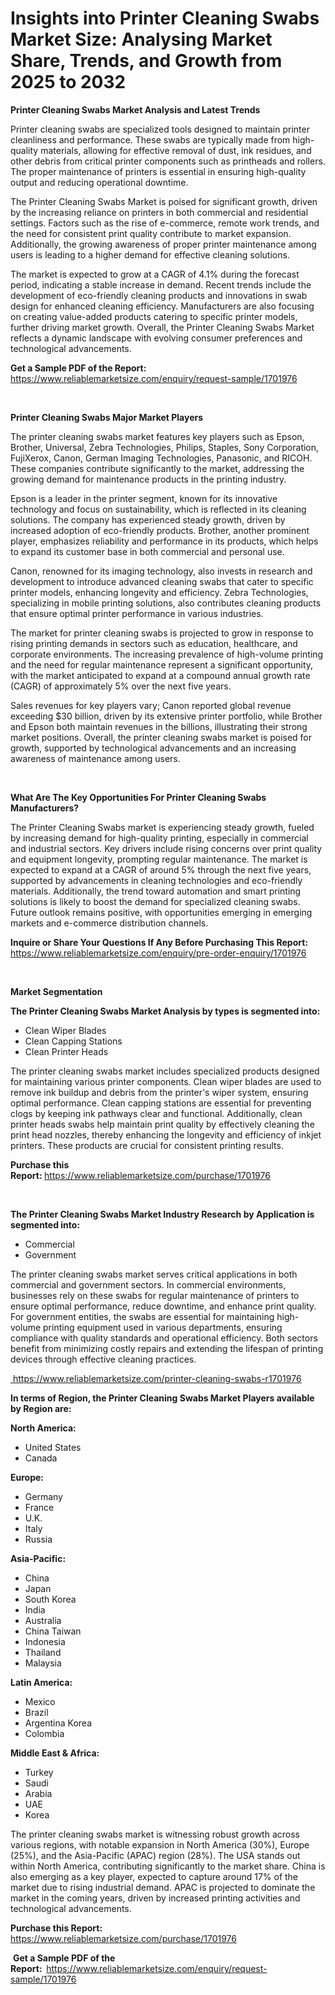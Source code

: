 <p><h1>Insights into Printer Cleaning Swabs Market Size: Analysing Market Share, Trends, and Growth from 2025 to 2032</h1></p><p><strong>Printer Cleaning Swabs Market Analysis and Latest Trends</strong></p>
<p><p>Printer cleaning swabs are specialized tools designed to maintain printer cleanliness and performance. These swabs are typically made from high-quality materials, allowing for effective removal of dust, ink residues, and other debris from critical printer components such as printheads and rollers. The proper maintenance of printers is essential in ensuring high-quality output and reducing operational downtime.</p><p>The Printer Cleaning Swabs Market is poised for significant growth, driven by the increasing reliance on printers in both commercial and residential settings. Factors such as the rise of e-commerce, remote work trends, and the need for consistent print quality contribute to market expansion. Additionally, the growing awareness of proper printer maintenance among users is leading to a higher demand for effective cleaning solutions.</p><p>The market is expected to grow at a CAGR of 4.1% during the forecast period, indicating a stable increase in demand. Recent trends include the development of eco-friendly cleaning products and innovations in swab design for enhanced cleaning efficiency. Manufacturers are also focusing on creating value-added products catering to specific printer models, further driving market growth. Overall, the Printer Cleaning Swabs Market reflects a dynamic landscape with evolving consumer preferences and technological advancements.</p></p>
<p><strong>Get a Sample PDF of the Report:&nbsp;</strong> <a href="https://www.reliablemarketsize.com/enquiry/request-sample/1701976?utm_campaign=2756&utm_medium=2&utm_source=Github&utm_content=ia&utm_term=15042025&utm_id=printer-cleaning-swabs">https://www.reliablemarketsize.com/enquiry/request-sample/1701976</a></p>
<p>&nbsp;</p>
<p><strong>Printer Cleaning Swabs Major Market Players</strong></p>
<p><p>The printer cleaning swabs market features key players such as Epson, Brother, Universal, Zebra Technologies, Philips, Staples, Sony Corporation, FujiXerox, Canon, German Imaging Technologies, Panasonic, and RICOH. These companies contribute significantly to the market, addressing the growing demand for maintenance products in the printing industry.</p><p>Epson is a leader in the printer segment, known for its innovative technology and focus on sustainability, which is reflected in its cleaning solutions. The company has experienced steady growth, driven by increased adoption of eco-friendly products. Brother, another prominent player, emphasizes reliability and performance in its products, which helps to expand its customer base in both commercial and personal use. </p><p>Canon, renowned for its imaging technology, also invests in research and development to introduce advanced cleaning swabs that cater to specific printer models, enhancing longevity and efficiency. Zebra Technologies, specializing in mobile printing solutions, also contributes cleaning products that ensure optimal printer performance in various industries.</p><p>The market for printer cleaning swabs is projected to grow in response to rising printing demands in sectors such as education, healthcare, and corporate environments. The increasing prevalence of high-volume printing and the need for regular maintenance represent a significant opportunity, with the market anticipated to expand at a compound annual growth rate (CAGR) of approximately 5% over the next five years.</p><p>Sales revenues for key players vary; Canon reported global revenue exceeding $30 billion, driven by its extensive printer portfolio, while Brother and Epson both maintain revenues in the billions, illustrating their strong market positions. Overall, the printer cleaning swabs market is poised for growth, supported by technological advancements and an increasing awareness of maintenance among users.</p></p>
<p>&nbsp;</p>
<p><strong>What Are The Key Opportunities For Printer Cleaning Swabs Manufacturers?</strong></p>
<p><p>The Printer Cleaning Swabs market is experiencing steady growth, fueled by increasing demand for high-quality printing, especially in commercial and industrial sectors. Key drivers include rising concerns over print quality and equipment longevity, prompting regular maintenance. The market is expected to expand at a CAGR of around 5% through the next five years, supported by advancements in cleaning technologies and eco-friendly materials. Additionally, the trend toward automation and smart printing solutions is likely to boost the demand for specialized cleaning swabs. Future outlook remains positive, with opportunities emerging in emerging markets and e-commerce distribution channels.</p></p>
<p><strong>Inquire or Share Your Questions If Any Before Purchasing This Report:</strong> <a href="https://www.reliablemarketsize.com/enquiry/pre-order-enquiry/1701976?utm_campaign=2756&utm_medium=2&utm_source=Github&utm_content=ia&utm_term=15042025&utm_id=printer-cleaning-swabs">https://www.reliablemarketsize.com/enquiry/pre-order-enquiry/1701976</a></p>
<p>&nbsp;</p>
<p><strong>Market Segmentation</strong></p>
<p><strong>The Printer Cleaning Swabs Market Analysis by types is segmented into:</strong></p>
<p><ul><li>Clean Wiper Blades</li><li>Clean Capping Stations</li><li>Clean Printer Heads</li></ul></p>
<p><p>The printer cleaning swabs market includes specialized products designed for maintaining various printer components. Clean wiper blades are used to remove ink buildup and debris from the printer's wiper system, ensuring optimal performance. Clean capping stations are essential for preventing clogs by keeping ink pathways clear and functional. Additionally, clean printer heads swabs help maintain print quality by effectively cleaning the print head nozzles, thereby enhancing the longevity and efficiency of inkjet printers. These products are crucial for consistent printing results.</p></p>
<p><strong>Purchase this Report:&nbsp;</strong><a href="https://www.reliablemarketsize.com/purchase/1701976?utm_campaign=2756&utm_medium=2&utm_source=Github&utm_content=ia&utm_term=15042025&utm_id=printer-cleaning-swabs">https://www.reliablemarketsize.com/purchase/1701976</a></p>
<p>&nbsp;</p>
<p><strong>The Printer Cleaning Swabs Market Industry Research by Application is segmented into:</strong></p>
<p><ul><li>Commercial</li><li>Government</li></ul></p>
<p><p>The printer cleaning swabs market serves critical applications in both commercial and government sectors. In commercial environments, businesses rely on these swabs for regular maintenance of printers to ensure optimal performance, reduce downtime, and enhance print quality. For government entities, the swabs are essential for maintaining high-volume printing equipment used in various departments, ensuring compliance with quality standards and operational efficiency. Both sectors benefit from minimizing costly repairs and extending the lifespan of printing devices through effective cleaning practices.</p></p>
<p><a href="https://www.reliablemarketsize.com/printer-cleaning-swabs-r1701976?utm_campaign=2756&utm_medium=2&utm_source=Github&utm_content=ia&utm_term=15042025&utm_id=printer-cleaning-swabs">&nbsp;https://www.reliablemarketsize.com/printer-cleaning-swabs-r1701976</a></p>
<p><strong>In terms of Region, the Printer Cleaning Swabs Market Players available by Region are:</strong></p>
<p>
    <p> <strong> North America: </strong>
        <ul>
            <li>United States</li>
            <li>Canada</li>
        </ul>
        </p> 
    <p> <strong> Europe: </strong>
        <ul>
            <li>Germany</li>
            <li>France</li>
            <li>U.K.</li>
            <li>Italy</li>
            <li>Russia</li>
        </ul>
        </p> 
    <p> <strong> Asia-Pacific: </strong>
        <ul>
            <li>China</li>
            <li>Japan</li>
            <li>South Korea</li>
            <li>India</li>
            <li>Australia</li>
            <li>China Taiwan</li>
            <li>Indonesia</li>
            <li>Thailand</li>
            <li>Malaysia</li>
        </ul>
        </p> 
    <p> <strong> Latin America: </strong>
        <ul>
            <li>Mexico</li>
            <li>Brazil</li>
            <li>Argentina Korea</li>
            <li>Colombia</li>
        </ul>
        </p> 
    <p> <strong> Middle East & Africa: </strong>
        <ul>
            <li>Turkey</li>
            <li>Saudi</li>
            <li>Arabia</li>
            <li>UAE</li>
            <li>Korea</li>
        </ul>
    </p>
    </p>
<p><p>The printer cleaning swabs market is witnessing robust growth across various regions, with notable expansion in North America (30%), Europe (25%), and the Asia-Pacific (APAC) region (28%). The USA stands out within North America, contributing significantly to the market share. China is also emerging as a key player, expected to capture around 17% of the market due to rising industrial demand. APAC is projected to dominate the market in the coming years, driven by increased printing activities and technological advancements.</p></p>
<p><strong>Purchase this Report: </strong><a href="https://www.reliablemarketsize.com/purchase/1701976?utm_campaign=2756&utm_medium=2&utm_source=Github&utm_content=ia&utm_term=15042025&utm_id=printer-cleaning-swabs">https://www.reliablemarketsize.com/purchase/1701976</a></p>
<p>&nbsp;<strong>Get a Sample PDF of the Report:&nbsp;&nbsp;</strong><a href="https://www.reliablemarketsize.com/enquiry/request-sample/1701976?utm_campaign=2756&utm_medium=2&utm_source=Github&utm_content=ia&utm_term=15042025&utm_id=printer-cleaning-swabs">https://www.reliablemarketsize.com/enquiry/request-sample/1701976</a></p>
<p><strong></strong></p>
<p><p></p><p></p><p></p></p>
